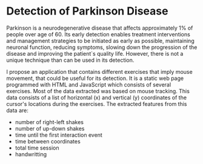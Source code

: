 # Detection of Parkinson Disease
Parkinson is a neurodegenerative disease that affects approximately 1% of people over age of 60. Its early detection enables treatment interventions and management strategies to be initiated as early as possible, maintaining neuronal function, reducing symptoms, slowing down the progression of the disease and improving the patient`s quality life. However, there is not a unique technique than can be used in its detection. 

I propose an application that contains different exercises that imply mouse movement, that could be useful for its detection. It is a static web page programmed with HTML and JavaScript which consists of several exercises. 
Most of the data extracted was based on mouse tracking. This data consists of a list of horizontal (x) and vertical (y) coordinates of the cursor's locations during the exercises. The extracted features from this data are:
- number of right-left shakes
- number of up-down shakes
- time until the first interaction event
- time between coordinates
- total time session
- handwritting

